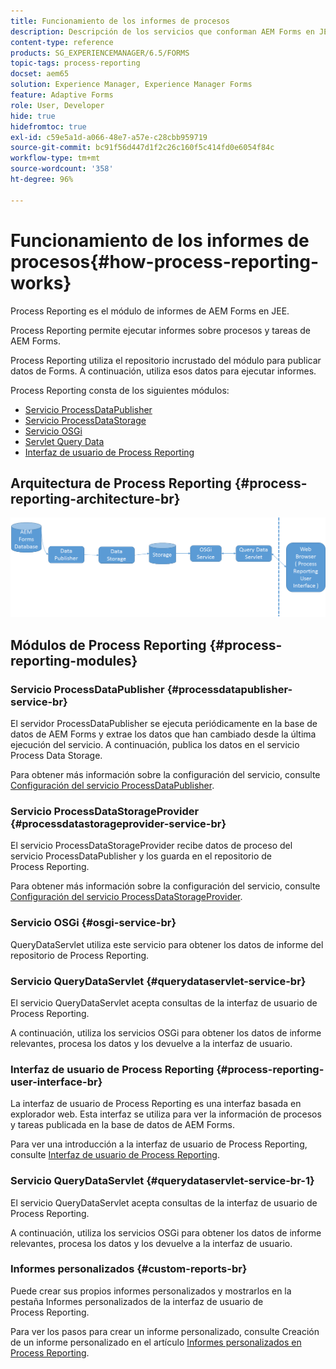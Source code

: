 ```yaml
---
title: Funcionamiento de los informes de procesos
description: Descripción de los servicios que conforman AEM Forms en JEE Process Reporting e introducción a la interfaz de usuario de Process Reporting.
content-type: reference
products: SG_EXPERIENCEMANAGER/6.5/FORMS
topic-tags: process-reporting
docset: aem65
solution: Experience Manager, Experience Manager Forms
feature: Adaptive Forms
role: User, Developer
hide: true
hidefromtoc: true
exl-id: c59e5a1d-a066-48e7-a57e-c28cbb959719
source-git-commit: bc91f56d447d1f2c26c160f5c414fd0e6054f84c
workflow-type: tm+mt
source-wordcount: '358'
ht-degree: 96%

---
```


# Funcionamiento de los informes de procesos{#how-process-reporting-works}

Process Reporting es el módulo de informes de AEM Forms en JEE.

Process Reporting permite ejecutar informes sobre procesos y tareas de AEM Forms.

Process Reporting utiliza el repositorio incrustado del módulo para publicar datos de Forms. A continuación, utiliza esos datos para ejecutar informes.

Process Reporting consta de los siguientes módulos:

* [Servicio ProcessDataPublisher](#processdatapublisher-service-br-p)
* [Servicio ProcessDataStorage](#processdatastorageprovider-service-br-p)
* [Servicio OSGi](#osgi-service-br-p)
* [Servlet Query Data](#querydataservlet-service-br-p)
* [Interfaz de usuario de Process Reporting](#process-reporting-user-interface-br-p)

## Arquitectura de Process Reporting {#process-reporting-architecture-br}

![plataforma_process_reporting](assets/processreportingarchitecture.png)

## Módulos de Process Reporting {#process-reporting-modules}

### Servicio ProcessDataPublisher {#processdatapublisher-service-br}

El servidor ProcessDataPublisher se ejecuta periódicamente en la base de datos de AEM Forms y extrae los datos que han cambiado desde la última ejecución del servicio. A continuación, publica los datos en el servicio Process Data Storage.

Para obtener más información sobre la configuración del servicio, consulte [Configuración del servicio ProcessDataPublisher](/help/forms/using/process-reporting/install-start-process-reporting.md#p-reportconfiguration-service-p).

### Servicio ProcessDataStorageProvider {#processdatastorageprovider-service-br}

El servicio ProcessDataStorageProvider recibe datos de proceso del servicio ProcessDataPublisher y los guarda en el repositorio de Process Reporting.

Para obtener más información sobre la configuración del servicio, consulte [Configuración del servicio ProcessDataStorageProvider](/help/forms/using/process-reporting/install-start-process-reporting.md#p-to-configure-the-process-reporting-repository-locations-p).

### Servicio OSGi {#osgi-service-br}

QueryDataServlet utiliza este servicio para obtener los datos de informe del repositorio de Process Reporting.

### Servicio QueryDataServlet {#querydataservlet-service-br}

El servicio QueryDataServlet acepta consultas de la interfaz de usuario de Process Reporting.

A continuación, utiliza los servicios OSGi para obtener los datos de informe relevantes, procesa los datos y los devuelve a la interfaz de usuario.

### Interfaz de usuario de Process Reporting {#process-reporting-user-interface-br}

La interfaz de usuario de Process Reporting es una interfaz basada en explorador web. Esta interfaz se utiliza para ver la información de procesos y tareas publicada en la base de datos de AEM Forms.

Para ver una introducción a la interfaz de usuario de Process Reporting, consulte [Interfaz de usuario de Process Reporting](/help/forms/using/process-reporting/introduction-process-reporting.md).

### Servicio QueryDataServlet {#querydataservlet-service-br-1}

El servicio QueryDataServlet acepta consultas de la interfaz de usuario de Process Reporting.

A continuación, utiliza los servicios OSGi para obtener los datos de informe relevantes, procesa los datos y los devuelve a la interfaz de usuario.

### Informes personalizados {#custom-reports-br}

Puede crear sus propios informes personalizados y mostrarlos en la pestaña Informes personalizados de la interfaz de usuario de Process Reporting.

Para ver los pasos para crear un informe personalizado, consulte Creación de un informe personalizado en el artículo [Informes personalizados en Process Reporting](/help/forms/using/process-reporting/process-reporting-custom-reports.md).
